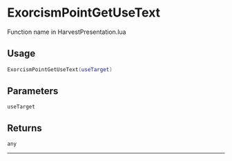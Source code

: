 # ExorcismPointGetUseText
Function name in HarvestPresentation.lua
## Usage
```lua
ExorcismPointGetUseText(useTarget)
```
## Parameters
`useTarget`
## Returns
`any`

---
